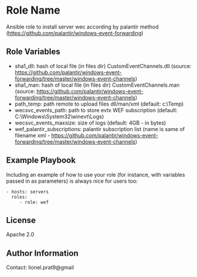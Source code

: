 Role Name
=========

Ansible role to install server wec according by palantir method (https://github.com/palantir/windows-event-forwarding)

Role Variables
--------------

 - sha1_dll: hash of local file (in files dir)  CustomEventChannels.dll (source: https://github.com/palantir/windows-event-forwarding/tree/master/windows-event-channels)
 - sha1_man: hash of local file (in files dir)  CustomEventChannels.man (source: https://github.com/palantir/windows-event-forwarding/tree/master/windows-event-channels)
 - path_temp: path remote to upload files dll/man/xml (default: c:\Temp)
 - wecsvc_events_path: path to store evtx WEF subscription (default: C:\Windows\System32\winevt\Logs)
 - wecsvc_events_maxsize: size of logs (default: 4GB - in bytes)
 - wef_palantir_subscriptions: palantir subscription list (name is same of filename xml - https://github.com/palantir/windows-event-forwarding/tree/master/windows-event-channels)

Example Playbook
----------------

Including an example of how to use your role (for instance, with variables passed in as parameters) is always nice for users too:

    - hosts: servers
      roles:
         - role: wef

License
-------

Apache 2.0

Author Information
------------------

Contact: lionel.prat9@gmail
